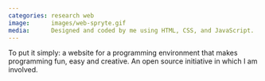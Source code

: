 ```yaml
---
categories: research web
image:      images/web-spryte.gif
media:      Designed and coded by me using HTML, CSS, and JavaScript.
---
```

To put it simply: a website for a programming environment that makes 
programming fun, easy and creative. An open source initiative in which I am 
involved.

